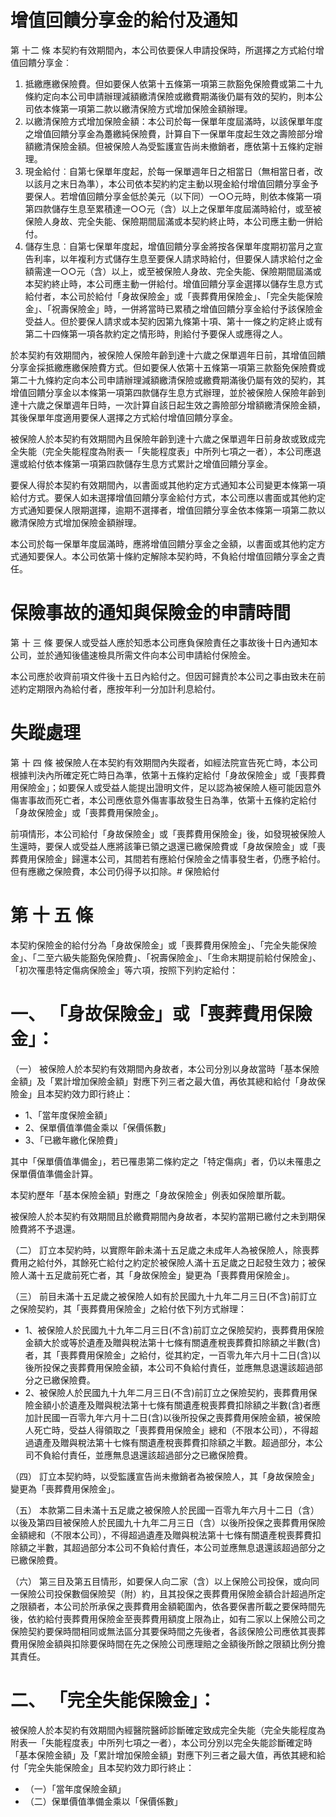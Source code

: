 # 增值回饋分享金的給付及通知

第 十二 條 本契約有效期間內，本公司依要保人申請投保時，所選擇之方式給付增值回饋分享金︰

1. 抵繳應繳保險費。但如要保人依第十五條第一項第三款豁免保險費或第二十九條約定向本公司申請辦理減額繳清保險或繳費期滿後仍屬有效的契約，則本公司依本條第一項第二款以繳清保險方式增加保險金額辦理。
2. 以繳清保險方式增加保險金額：本公司於每一保單年度屆滿時，以該保單年度之增值回饋分享金為躉繳純保險費，計算自下一保單年度起生效之壽險部分增額繳清保險金額。但被保險人為受監護宣告尚未撤銷者，應依第十五條約定辦理。
3. 現金給付︰自第七保單年度起，於每一保單週年日之相當日（無相當日者，改以該月之末日為準），本公司依本契約約定主動以現金給付增值回饋分享金予要保人。若增值回饋分享金低於美元（以下同）一○○元時，則依本條第一項第四款儲存生息至累積達一○○元（含）以上之保單年度屆滿時給付，或至被保險人身故、完全失能、保險期間屆滿或本契約終止時，本公司應主動一併給付。
4. 儲存生息︰自第七保單年度起，增值回饋分享金將按各保單年度期初當月之宣告利率，以年複利方式儲存生息至要保人請求時給付，但要保人請求給付之金額需達一○○元（含）以上，或至被保險人身故、完全失能、保險期間屆滿或本契約終止時，本公司應主動一併給付。增值回饋分享金選擇以儲存生息方式給付者，本公司於給付「身故保險金」或「喪葬費用保險金」、「完全失能保險金」、「祝壽保險金」時，一併將當時已累積之增值回饋分享金給付予該保險金受益人。但於要保人請求或本契約因第九條第十項、第十一條之約定終止或有第二十四條第一項各款約定之情形時，則給付予要保人或應得之人。

於本契約有效期間內，被保險人保險年齡到達十六歲之保單週年日前，其增值回饋分享金採抵繳應繳保險費方式。但如要保人依第十五條第一項第三款豁免保險費或第二十九條約定向本公司申請辦理減額繳清保險或繳費期滿後仍屬有效的契約，其增值回饋分享金以本條第一項第四款儲存生息方式辦理，並於被保險人保險年齡到達十六歲之保單週年日時，一次計算自該日起生效之壽險部分增額繳清保險金額，其後保單年度適用要保人選擇之方式給付增值回饋分享金。

被保險人於本契約有效期間內且保險年齡到達十六歲之保單週年日前身故或致成完全失能（完全失能程度為附表一「失能程度表」中所列七項之一者），本公司應退還或給付依本條第一項第四款儲存生息方式累計之增值回饋分享金。

要保人得於本契約有效期間內，以書面或其他約定方式通知本公司變更本條第一項給付方式。要保人如未選擇增值回饋分享金給付方式，本公司應以書面或其他約定方式通知要保人限期選擇，逾期不選擇者，增值回饋分享金依本條第一項第二款以繳清保險方式增加保險金額辦理。

本公司於每一保單年度屆滿時，應將增值回饋分享金之金額，以書面或其他約定方式通知要保人。本公司依第十條約定解除本契約時，不負給付增值回饋分享金之責任。

# 保險事故的通知與保險金的申請時間

第 十 三 條 要保人或受益人應於知悉本公司應負保險責任之事故後十日內通知本公司，並於通知後儘速檢具所需文件向本公司申請給付保險金。

本公司應於收齊前項文件後十五日內給付之。但因可歸責於本公司之事由致未在前述約定期限內為給付者，應按年利一分加計利息給付。

# 失蹤處理

第 十 四 條 被保險人在本契約有效期間內失蹤者，如經法院宣告死亡時，本公司根據判決內所確定死亡時日為準，依第十五條約定給付「身故保險金」或「喪葬費用保險金」；如要保人或受益人能提出證明文件，足以認為被保險人極可能因意外傷害事故而死亡者，本公司應依意外傷害事故發生日為準，依第十五條約定給付「身故保險金」或「喪葬費用保險金」。

前項情形，本公司給付「身故保險金」或「喪葬費用保險金」後，如發現被保險人生還時，要保人或受益人應將該筆已領之退還已繳保險費或「身故保險金」或「喪葬費用保險金」歸還本公司，其間若有應給付保險金之情事發生者，仍應予給付。但有應繳之保險費，本公司仍得予以扣除。# 保險給付

# 第 十 五 條

本契約保險金的給付分為「身故保險金」或「喪葬費用保險金」、「完全失能保險金」、「二至六級失能豁免保險費」、「祝壽保險金」、「生命末期提前給付保險金」、「初次罹患特定傷病保險金」等六項，按照下列約定給付：

# 一、 「身故保險金」或「喪葬費用保險金」：

（一） 被保險人於本契約有效期間內身故者，本公司分別以身故當時「基本保險金額」及「累計增加保險金額」對應下列三者之最大值，再依其總和給付「身故保險金」且本契約效力即行終止：

- 1、「當年度保險金額」
- 2、保單價值準備金乘以「保價係數」
- 3、「已繳年繳化保險費」

其中「保單價值準備金」，若已罹患第二條約定之「特定傷病」者，仍以未罹患之保單價值準備金計算。

本契約歷年「基本保險金額」對應之「身故保險金」例表如保險單所載。

被保險人於本契約有效期間且於繳費期間內身故者，本契約當期已繳付之未到期保險費將不予退還。

（二） 訂立本契約時，以實際年齡未滿十五足歲之未成年人為被保險人，除喪葬費用之給付外，其餘死亡給付之約定於被保險人滿十五足歲之日起發生效力；被保險人滿十五足歲前死亡者，其「身故保險金」變更為「喪葬費用保險金」。

（三） 前目未滿十五足歲之被保險人如有於民國九十九年二月三日(不含)前訂立之保險契約，其「喪葬費用保險金」之給付依下列方式辦理：

- 1、被保險人於民國九十九年二月三日(不含)前訂立之保險契約，喪葬費用保險金額大於或等於遺產及贈與稅法第十七條有關遺產稅喪葬費扣除額之半數(含)者，其「喪葬費用保險金」之給付，從其約定，一百零九年六月十二日(含)以後所投保之喪葬費用保險金額，本公司不負給付責任，並應無息退還該超過部分之已繳保險費。
- 2、被保險人於民國九十九年二月三日(不含)前訂立之保險契約，喪葬費用保險金額小於遺產及贈與稅法第十七條有關遺產稅喪葬費扣除額之半數(含)者應加計民國一百零九年六月十二日(含)以後所投保之喪葬費用保險金額，被保險人死亡時，受益人得領取之「喪葬費用保險金」總和（不限本公司），不得超過遺產及贈與稅法第十七條有關遺產稅喪葬費扣除額之半數。超過部分，本公司不負給付責任，並應無息退還該超過部分之已繳保險費。

（四） 訂立本契約時，以受監護宣告尚未撤銷者為被保險人，其「身故保險金」變更為「喪葬費用保險金」。

（五） 本款第二目未滿十五足歲之被保險人於民國一百零九年六月十二日（含）以後及第四目被保險人於民國九十九年二月三日（含）以後所投保之喪葬費用保險金額總和（不限本公司），不得超過遺產及贈與稅法第十七條有關遺產稅喪葬費扣除額之半數，其超過部分本公司不負給付責任，本公司並應無息退還該超過部分之已繳保險費。

（六） 第三目及第五目情形，如要保人向二家（含）以上保險公司投保，或向同一保險公司投保數個保險契（附）約，且其投保之喪葬費用保險金額合計超過所定之限額者，本公司於所承保之喪葬費用金額範圍內，依各要保書所載之要保時間先後，依約給付喪葬費用保險金至喪葬費用額度上限為止，如有二家以上保險公司之保險契約要保時間相同或無法區分其要保時間之先後者，各該保險公司應依其喪葬費用保險金額與扣除要保時間在先之保險公司應理賠之金額後所餘之限額比例分擔其責任。

# 二、 「完全失能保險金」：

被保險人於本契約有效期間內經醫院醫師診斷確定致成完全失能（完全失能程度為附表一「失能程度表」中所列七項之一者），本公司分別以完全失能診斷確定時「基本保險金額」及「累計增加保險金額」對應下列三者之最大值，再依其總和給付「完全失能保險金」且本契約效力即行終止：

- （一）「當年度保險金額」
- （二）保單價值準備金乘以「保價係數」